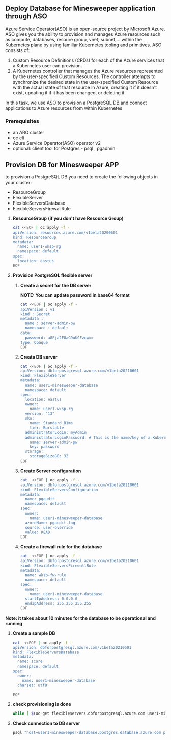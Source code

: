 ## Deploy Database for Minesweeper application through ASO
Azure Service Operator(ASO) is an open-source project by Microsoft Azure. ASO gives you the ability to provision and manages Azure resources such as compute, databases, resoure group, vnet, subnet,... within the Kubernetes plane by using familiar Kubernetes tooling and primitives. ASO consists of:
1. Custom Resource Definitions (CRDs) for each of the Azure services that a Kubernetes user can provision.
1. A Kubernetes controller that manages the Azure resources represented by the user-specified Custom Resources. The controller attempts to synchronize the desired state in the user-specified Custom Resource with the actual state of that resource in Azure, creating it if it doesn't exist, updating it if it has been changed, or deleting it.

In this task, we use ASO to provision a PostgreSQL DB and connect applications to Azure resources from within Kubernetes

### Prerequisites

* an ARO cluster
* oc cli
* Azure Service Operator(ASO) operator v2
* optional: client tool for Postgres - psql , pgadmin
  
## Provision DB for Minesweeper APP

to provision a PostgreSQL DB you need to create the following objects in your cluster:
 - ResourceGroup  
 - FlexibleServer  
 - FlexibleServersDatabase 
 - FlexibleServersFirewallRule

1. **ResourceGroup**  **(if you don't have Resource Group)**
    ```bash
    cat <<EOF | oc apply -f -
    apiVersion: resources.azure.com/v1beta20200601
    kind: ResourceGroup
    metadata:
      name: user1-wksp-rg
      namespace: default
    spec:
      location: eastus
    EOF
    ```
1. **Provision PostgreSQL flexible server**

    1. **Create a secret for the DB server**
      
        **NOTE: You can update password in base64 format**
       
        ```bash
        cat <<EOF | oc apply -f -
        apiVersion : v1
        kind : Secret
        metadata : 
          name : server-admin-pw
          namespace : default
        data:
          password: aGFja2F0aG9uUGFzcw==
        type: Opaque
        EOF
        ```
            
    1. **Create DB server**
      
        ```bash
        cat <<EOF | oc apply -f -
        apiVersion: dbforpostgresql.azure.com/v1beta20210601
        kind: FlexibleServer
        metadata:
          name: user1-minesweeper-database
          namespace: default
        spec:
          location: eastus
          owner:
            name: user1-wksp-rg
          version: "13"
          sku:
            name: Standard_B1ms
            tier: Burstable
          administratorLogin: myAdmin
          administratorLoginPassword: # This is the name/key of a Kubernetes secret in the same namespace
            name: server-admin-pw
            key: password
          storage:
            storageSizeGB: 32
        EOF
        ```
      
    1. **Create Server configuration**
        ```bash
        cat  <<EOF | oc apply -f -
        apiVersion: dbforpostgresql.azure.com/v1beta20210601
        kind: FlexibleServersConfiguration
        metadata:
          name: pgaudit
          namespace: default
        spec:
          owner:
            name: user1-minesweeper-database
          azureName: pgaudit.log
          source: user-override
          value: READ
        EOF
        ```
    1.  **Create a firewall rule for the database**
        ```bash
        cat  <<EOF | oc apply -f -
        apiVersion: dbforpostgresql.azure.com/v1beta20210601
        kind: FlexibleServersFirewallRule
        metadata:
          name: wksp-fw-rule
          namespace: default
        spec:
          owner:
            name: user1-minesweeper-database
          startIpAddress: 0.0.0.0
          endIpAddress: 255.255.255.255
        EOF
        ```
 
**Note: it takes about 10 minutes for the database to be operational and running** 

 
1. **Create a sample DB**
    ```bash
    cat  <<EOF | oc apply -f -
    apiVersion: dbforpostgresql.azure.com/v1beta20210601
    kind: FlexibleServersDatabase
    metadata:
      name: score
      namespace: default
    spec:
      owner:
        name: user1-minesweeper-database
      charset: utf8
    
    EOF
    ```


1. **check provisioning is done**
    ```bash
    while [ $(oc get flexibleservers.dbforpostgresql.azure.com user1-minesweeper-database -o json | jq -r .status.conditions[0].status) != True ]; do  date; echo "wait";  sleep 10; done
    ```
   

1. **Check connection to DB server**
    ```bash
    psql "host=user1-minesweeper-database.postgres.database.azure.com port=5432 dbname=score user=myAdmin password=hackathonPass sslmode=require"
    ```





